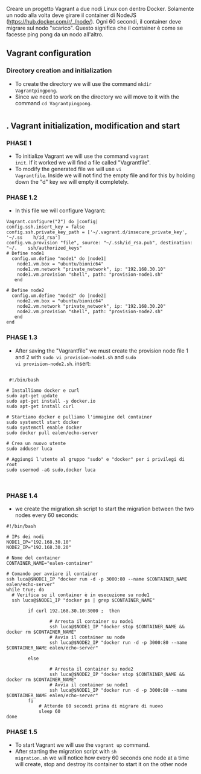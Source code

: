 

Creare un progetto Vagrant a due nodi Linux con dentro Docker.
Solamente un nodo alla volta deve girare il container di NodeJS (https://hub.docker.com/r/_/node/).
Ogni 60 secondi, il container deve migrare sul nodo "scarico". Questo significa che il container è come se facesse ping pong da un nodo all'altro.

##  Vagrant configuration
### Directory creation and initialization
- To create the directory we will use the command <code>mkdir Vagrantpingpong</code>.
- Since we need to work on the directory we will move to it with the command <code>cd Vagrantpingpong</code>.
#
## . Vagrant initialization, modification and start
### PHASE 1
- To initialize Vagrant we will use the command <code>vagrant init</code>. If it worked we will find a file called "Vagrantfile".
- To modify the generated file we will use <code>vi Vagrantfile</code>. Inside we will not find the empty file and for this by holding down the "d" key we will empty it completely.
### PHASE 1.2
- In this file we will configure Vagrant:
```
Vagrant.configure("2") do |config|
config.ssh.insert_key = false
config.ssh.private_key_path = ['~/.vagrant.d/insecure_private_key', '~/.ss    h/id_rsa']
config.vm.provision "file", source: "~/.ssh/id_rsa.pub", destination: "~/.    ssh/authorized_keys"
# Define node1
  config.vm.define "node1" do |node1|
    node1.vm.box = "ubuntu/bionic64"
    node1.vm.network "private_network", ip: "192.168.30.10"
    node1.vm.provision "shell", path: "provision-node1.sh"
   end
 
# Define node2
  config.vm.define "node2" do |node2|
    node2.vm.box = "ubuntu/bionic64"
    node2.vm.network "private_network", ip: "192.168.30.20"
    node2.vm.provision "shell", path: "provision-node2.sh"
   end
end

```
### PHASE 1.3
- After saving the "Vagrantfile" we must create the provision node file 1 and 2 with <code>sudo vi provision-node1.sh</code> and <code>sudo vi provision-node2.sh</code>. insert:
```

 #!/bin/bash

# Installiamo docker e curl
sudo apt-get update
sudo apt-get install -y docker.io
sudo apt-get install curl

# Startiamo docker e pulliamo l'immagine del container
sudo systemctl start docker
sudo systemctl enable docker
sudo docker pull ealen/echo-server

# Crea un nuovo utente
sudo adduser luca

# Aggiungi l'utente al gruppo "sudo" e "docker" per i privilegi di root
sudo usermod -aG sudo,docker luca



```
### PHASE 1.4
- we create the migration.sh script to start the migration between the two nodes every 60 seconds:

```
#!/bin/bash

# IPs dei nodi
NODE1_IP="192.168.30.10"
NODE2_IP="192.168.30.20"

# Nome del container
CONTAINER_NAME="ealen-container"

# Comando per avviare il container
ssh luca@$NODE1_IP "docker run -d -p 3000:80 --name $CONTAINER_NAME ealen/echo-server"
while true; do
  # Verifica se il container è in esecuzione su node1
  ssh luca@$NODE1_IP "docker ps | grep $CONTAINER_NAME"

        if curl 192.168.30.10:3000 ;  then

                # Arresta il container su node1
                ssh luca@$NODE1_IP "docker stop $CONTAINER_NAME && docker rm $CONTAINER_NAME"
                # Avvia il container su node
                ssh luca@$NODE2_IP "docker run -d -p 3000:80 --name $CONTAINER_NAME ealen/echo-server"

        else

                # Arresta il container su node2
                ssh luca@$NODE2_IP "docker stop $CONTAINER_NAME && docker rm $CONTAINER_NAME"
                # Avvia il container su node1
                ssh luca@$NODE1_IP "docker run -d -p 3000:80 --name $CONTAINER_NAME ealen/echo-server"
        fi
            # Attende 60 secondi prima di migrare di nuovo
            sleep 60
done

```

### PHASE 1.5
- To start Vagrant we will use the <code>vagrant up</code> command.
- After starting the migration script with <code>sh migration.sh</code> we will notice how every 60 seconds one node at a time will create, stop and destroy its container to start it on the other node
